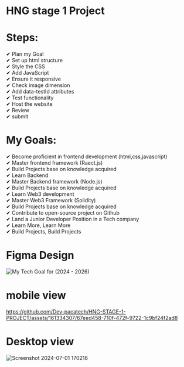# HNG stage 1 Project
# Steps:
✔ Plan my Goal     
✔ Set up html structure     
✔ Style the CSS     
✔ Add JavaScript     
✔ Ensure it responsive     
✔ Check image dimension     
✔ Add data-testId attributes     
✔ Test functionality     
✔ Host the website     
✔ Review     
✔ submit     

# My Goals:
✔ Become proficient in frontend development (html,css,javascript)     
✔ Master frontend framework (Raect.js)     
✔ Build Projects base on knowledge acquired     
✔ Learn Backend     
✔ Master Backend framework (Node.js)     
✔ Build Projects base on knowledge acquired     
✔ Learn Web3 development     
✔ Master Web3 Framework (Solidity)     
✔ Build Projects base on knowledge acquired     
✔ Contribute to open-source project on Github     
✔ Land a Junior Developer Position in a Tech company     
✔ Learn More, Learn More     
✔ Build Projects, Build Projects     


# Figma Design
![My Tech Goal for (2024 - 2026)](https://github.com/Dev-pacatech/HNG-STAGE-1-PROJECT/assets/161334307/ba2de853-b98d-4109-9be7-d4a9eef4d81f)

# mobile view

https://github.com/Dev-pacatech/HNG-STAGE-1-PROJECT/assets/161334307/67eed458-710f-472f-9722-1c9bf24f2ad8


# Desktop view
![Screenshot 2024-07-01 170216](https://github.com/Dev-pacatech/HNG-STAGE-1-PROJECT/assets/161334307/0d8a58dd-6707-4277-b52d-aaca2f5bdde1)


